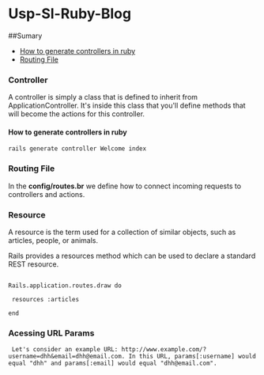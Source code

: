 # Usp-Sl-Ruby-Blog

##Sumary
- [How to generate controllers in ruby]()
- [Routing File]()

### Controller

A controller is simply a class that is defined to inherit from ApplicationController. It's inside this class that you'll define methods that will become the actions for this controller.

#### How to generate controllers in ruby

```
rails generate controller Welcome index

```

### Routing File
In the **config/routes.br** we define how to connect incoming requests to controllers and actions.


### Resource
A resource is the term used for a collection of similar objects, such as articles, people, or animals.

Rails provides a resources method which can be used to declare a standard REST resource.

```

Rails.application.routes.draw do

 resources :articles

end

```

### Acessing URL Params

```
 Let's consider an example URL: http://www.example.com/?username=dhh&email=dhh@email.com. In this URL, params[:username] would equal "dhh" and params[:email] would equal "dhh@email.com".
```